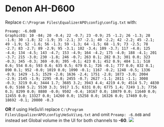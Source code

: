 # Denon AH-D600
Replace `C:\Program Files\EqualizerAPO\config\config.txt` with:
```
Preamp: -6.0dB
GraphicEQ: 10 -84; 20 -0.4; 22 -0.7; 23 -0.9; 25 -1.2; 26 -1.3; 28 -1.6; 30 -1.8; 32 -1.9; 35 -2.1; 37 -2.1; 40 -2.2; 42 -2.2; 45 -2.1; 49 -1.9; 52 -1.6; 56 -1.3; 59 -1.3; 64 -1.5; 68 -1.9; 73 -2.5; 78 -2.7; 83 -2.7; 89 -2.9; 95 -3.1; 102 -3.4; 109 -3.7; 117 -4.0; 125 -4.4; 134 -4.5; 143 -4.7; 153 -4.9; 164 -4.2; 175 -4.0; 188 -4.1; 201 -3.7; 215 -3.0; 230 -1.8; 246 -0.7; 263 0.1; 282 0.3; 301 0.0; 323 -0.3; 345 -0.3; 369 -0.0; 395 -0.1; 423 0.1; 452 0.9; 484 1.1; 518 0.6; 554 0.6; 593 0.6; 635 0.5; 679 0.1; 726 -0.1; 777 0.0; 832 0.1; 890 0.1; 952 -0.0; 1019 0.0; 1090 -0.1; 1167 -0.2; 1248 -0.5; 1336 -0.9; 1429 -1.5; 1529 -2.0; 1636 -2.4; 1751 -2.8; 1873 -3.0; 2004 -2.9; 2145 -1.9; 2295 -0.8; 2455 -0.7; 2627 -1.1; 2811 -1.1; 3008 -0.3; 3219 0.4; 3444 1.7; 3685 3.2; 3943 4.4; 4219 4.9; 4514 5.7; 4830 6.0; 5168 5.2; 5530 3.3; 5917 1.5; 6331 0.0; 6775 1.4; 7249 1.3; 7756 0.3; 8299 0.0; 8880 -0.0; 9502 -0.4; 10167 0.0; 10879 0.0; 11640 0.0; 12455 0.0; 13327 0.0; 14260 0.0; 15258 0.0; 16326 0.0; 17469 0.0; 18692 -0.1; 20000 -0.3
```
**OR** if using HeSuVi replace `C:\Program Files\EqualizerAPO\config\HeSuVi\eq.txt` and omit `Preamp: -6.0dB` and instead set Global volume in the UI for both channels to **-60**.
![](https://raw.githubusercontent.com/jaakkopasanen/AutoEq/master/results/SBAF-Serious/headphoncecom/onear/Denon%20AH-D600/Denon%20AH-D600.png)